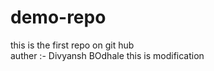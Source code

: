 # demo-repo
this is the first repo on git hub 
<br>
auther :- Divyansh BOdhale 
this is modification 